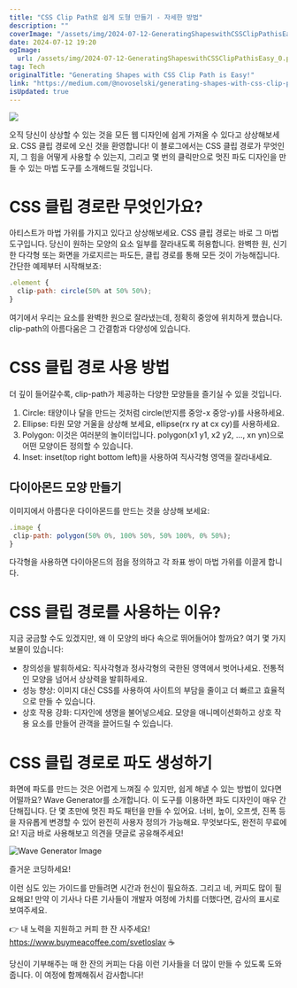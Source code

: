```yaml
---
title: "CSS Clip Path로 쉽게 도형 만들기 - 자세한 방법"
description: ""
coverImage: "/assets/img/2024-07-12-GeneratingShapeswithCSSClipPathisEasy_0.png"
date: 2024-07-12 19:20
ogImage:
  url: /assets/img/2024-07-12-GeneratingShapeswithCSSClipPathisEasy_0.png
tag: Tech
originalTitle: "Generating Shapes with CSS Clip Path is Easy!"
link: "https://medium.com/@novoselski/generating-shapes-with-css-clip-path-is-easy-ec4176f796ff"
isUpdated: true
---
```


<img src="/assets/img/2024-07-12-GeneratingShapeswithCSSClipPathisEasy_0.png" />

오직 당신이 상상할 수 있는 것을 모든 웹 디자인에 쉽게 가져올 수 있다고 상상해보세요. CSS 클립 경로에 오신 것을 환영합니다! 이 블로그에서는 CSS 클립 경로가 무엇인지, 그 힘을 어떻게 사용할 수 있는지, 그리고 몇 번의 클릭만으로 멋진 파도 디자인을 만들 수 있는 마법 도구를 소개해드릴 것입니다.

# CSS 클립 경로란 무엇인가요?

아티스트가 마법 가위를 가지고 있다고 상상해보세요. CSS 클립 경로는 바로 그 마법 도구입니다. 당신이 원하는 모양의 요소 일부를 잘라내도록 허용합니다. 완벽한 원, 신기한 다각형 또는 화면을 가로지르는 파도든, 클립 경로를 통해 모든 것이 가능해집니다. 간단한 예제부터 시작해보죠:

<!-- seedividend - 사각형 -->

<ins class="adsbygoogle"
     style="display:block"
     data-ad-client="ca-pub-4877378276818686"
     data-ad-slot="1898504329"
     data-ad-format="auto"
     data-full-width-responsive="true"></ins>

<script>
     (adsbygoogle = window.adsbygoogle || []).push({});
</script>

```js
.element {
  clip-path: circle(50% at 50% 50%);
}
```

여기에서 우리는 요소를 완벽한 원으로 잘라냈는데, 정확히 중앙에 위치하게 했습니다. clip-path의 아름다움은 그 간결함과 다양성에 있습니다.

# CSS 클립 경로 사용 방법

더 깊이 들어갈수록, clip-path가 제공하는 다양한 모양들을 즐기실 수 있을 것입니다.

<!-- seedividend - 사각형 -->

<ins class="adsbygoogle"
     style="display:block"
     data-ad-client="ca-pub-4877378276818686"
     data-ad-slot="1898504329"
     data-ad-format="auto"
     data-full-width-responsive="true"></ins>

<script>
     (adsbygoogle = window.adsbygoogle || []).push({});
</script>

1. Circle: 태양이나 달을 만드는 것처럼 circle(반지름 중앙-x 중앙-y)를 사용하세요.
2. Ellipse: 타원 모양 거울을 상상해 보세요, ellipse(rx ry at cx cy)를 사용하세요.
3. Polygon: 이것은 여러분의 놀이터입니다. polygon(x1 y1, x2 y2, …, xn yn)으로 어떤 모양이든 정의할 수 있습니다.
4. Inset: inset(top right bottom left)을 사용하여 직사각형 영역을 잘라내세요.

## 다이아몬드 모양 만들기

이미지에서 아름다운 다이아몬드를 만드는 것을 상상해 보세요:

```js
.image {
 clip-path: polygon(50% 0%, 100% 50%, 50% 100%, 0% 50%);
}
```

<!-- seedividend - 사각형 -->

<ins class="adsbygoogle"
     style="display:block"
     data-ad-client="ca-pub-4877378276818686"
     data-ad-slot="1898504329"
     data-ad-format="auto"
     data-full-width-responsive="true"></ins>

<script>
     (adsbygoogle = window.adsbygoogle || []).push({});
</script>

다각형을 사용하면 다이아몬드의 점을 정의하고 각 좌표 쌍이 마법 가위를 이끌게 합니다.

# CSS 클립 경로를 사용하는 이유?

지금 궁금할 수도 있겠지만, 왜 이 모양의 바다 속으로 뛰어들어야 할까요? 여기 몇 가지 보물이 있습니다:

- 창의성을 발휘하세요: 직사각형과 정사각형의 국한된 영역에서 벗어나세요. 전통적인 모양을 넘어서 상상력을 발휘하세요.
- 성능 향상: 이미지 대신 CSS를 사용하여 사이트의 부담을 줄이고 더 빠르고 효율적으로 만들 수 있습니다.
- 상호 작용 강화: 디자인에 생명을 불어넣으세요. 모양을 애니메이션화하고 상호 작용 요소를 만들어 관객을 끌어드릴 수 있습니다.

<!-- seedividend - 사각형 -->

<ins class="adsbygoogle"
     style="display:block"
     data-ad-client="ca-pub-4877378276818686"
     data-ad-slot="1898504329"
     data-ad-format="auto"
     data-full-width-responsive="true"></ins>

<script>
     (adsbygoogle = window.adsbygoogle || []).push({});
</script>

# CSS 클립 경로로 파도 생성하기

화면에 파도를 만드는 것은 어렵게 느껴질 수 있지만, 쉽게 해낼 수 있는 방법이 있다면 어떨까요? Wave Generator를 소개합니다. 이 도구를 이용하면 파도 디자인이 매우 간단해집니다. 단 몇 초만에 멋진 파도 패턴을 만들 수 있어요. 너비, 높이, 오프셋, 진폭 등을 자유롭게 변경할 수 있어 완전히 사용자 정의가 가능해요. 무엇보다도, 완전히 무료에요! 지금 바로 사용해보고 의견을 댓글로 공유해주세요!

![Wave Generator Image](/assets/img/2024-07-12-GeneratingShapeswithCSSClipPathisEasy_1.png)

즐거운 코딩하세요!

<!-- seedividend - 사각형 -->

<ins class="adsbygoogle"
     style="display:block"
     data-ad-client="ca-pub-4877378276818686"
     data-ad-slot="1898504329"
     data-ad-format="auto"
     data-full-width-responsive="true"></ins>

<script>
     (adsbygoogle = window.adsbygoogle || []).push({});
</script>

이런 심도 있는 가이드를 만들려면 시간과 헌신이 필요하죠. 그리고 네, 커피도 많이 필요해요! 만약 이 기사나 다른 기사들이 개발자 여정에 가치를 더했다면, 감사의 표시로 보여주세요.

👉 내 노력을 지원하고 커피 한 잔 사주세요! https://www.buymeacoffee.com/svetloslav ☕

당신이 기부해주는 매 한 잔의 커피는 다음 이런 기사들을 더 많이 만들 수 있도록 도와줍니다. 이 여정에 함께해줘서 감사합니다!

